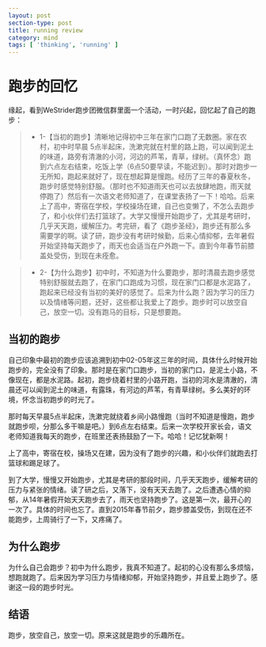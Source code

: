 ```yaml
---
layout: post
section-type: post
title: running review
category: mind
tags: [ 'thinking', 'running' ]
---
```

# 跑步的回忆 #

缘起，看到WeStrider跑步团微信群里面一个活动，一时兴起，回忆起了自己的跑步：

> - 1-【当初的跑步】清晰地记得初中三年在家门口跑了无数圈。家在农村，初中时早晨  5点半起床，洗漱完就在村里的路上跑，可以闻到泥土的味道，路旁有清澈的小河，河边的芦苇，青草，绿树。（真怀念）跑到六点左右结束，吃饭上学（6点50要早读，不能迟到）。那时对跑步一无所知，跑起来就好了，现在想起算是慢跑。经历了三年的春夏秋冬，跑步时感觉特别舒服。（那时也不知道雨天也可以去放肆地跑，雨天就停跑了）然后有一次语文老师知道了，在课堂表扬了一下！哈哈。后来上了高中，寄宿在学校，学校操场在建，自己也变懒了，不怎么去跑步了，和小伙伴们去打篮球了。大学又慢慢开始跑步了，尤其是考研时，几乎天天跑，缓解压力。考完研，看了《跑步圣经》，跑步还有那么多需要学的啊。读了研，跑步没有考研时候勤，后来心情抑郁，去年暑假开始坚持每天跑步了，雨天也会适当在户外跑一下。直到今年春节前膝盖处受伤，到现在未痊愈。

> - 2-【为什么跑步】初中时，不知道为什么要跑步，那时清晨去跑步感觉特别舒服就去跑了，在家门口跑成为习惯，现在家门口都是水泥路了，跑起来已经没有当初的美好的感觉了。后来为什么跑？因为学习的压力以及情绪等问题，还好，这些都让我爱上了跑步。跑步时可以放空自己，放空一切。没有跑马的目标，只是想要跑。

## 当初的跑步 ##

自己印象中最初的跑步应该追溯到初中02-05年这三年的时间，具体什么时候开始跑步的，完全没有了印象。那时是在家门口跑步，当初的家门口，是泥土小路，不像现在，都是水泥路。起初，跑步绕着村里的小路开跑，当初的河水是清澈的，清晨还可以闻到泥土的味道，有露珠，有河边的芦苇，有青草绿树。多么美好的环境，怀念当初跑步的时光了。

那时每天早晨5点半起床，洗漱完就绕着乡间小路慢跑（当时不知道是慢跑，跑步就跑步呗，分那么多干嘛是吧。）到6点左右结束。后来一次学校开家长会，语文老师知道我每天的跑步，在班里还表扬鼓励了一下。哈哈！记忆犹新啊！

上了高中，寄宿在校，操场又在建，因为没有了跑步的兴趣，和小伙伴们就跑去打篮球和踢足球了。

到了大学，慢慢又开始跑步，尤其是考研的那段时间，几乎天天跑步，缓解考研的压力与紧张的情绪。读了研之后，又落下，没有天天去跑了。之后遭遇心情的抑郁，从14年暑假开始天天跑步去了，雨天也坚持跑步了。这是第一次，最开心的一次了。具体的时间也忘了。直到2015年春节前夕，跑步膝盖受伤，到现在还不能跑步，上周骑行了一下，又疼痛了。

## 为什么跑步 ##

为什么自己会跑步？初中为什么跑步，我真不知道了。起初的心没有那么多烦恼，想跑就跑了。后来因为学习压力与情绪抑郁，开始坚持跑步，并且爱上跑步了。感谢这一段的跑步时光。

## 结语 ##

跑步，放空自己，放空一切。原来这就是跑步的乐趣所在。
